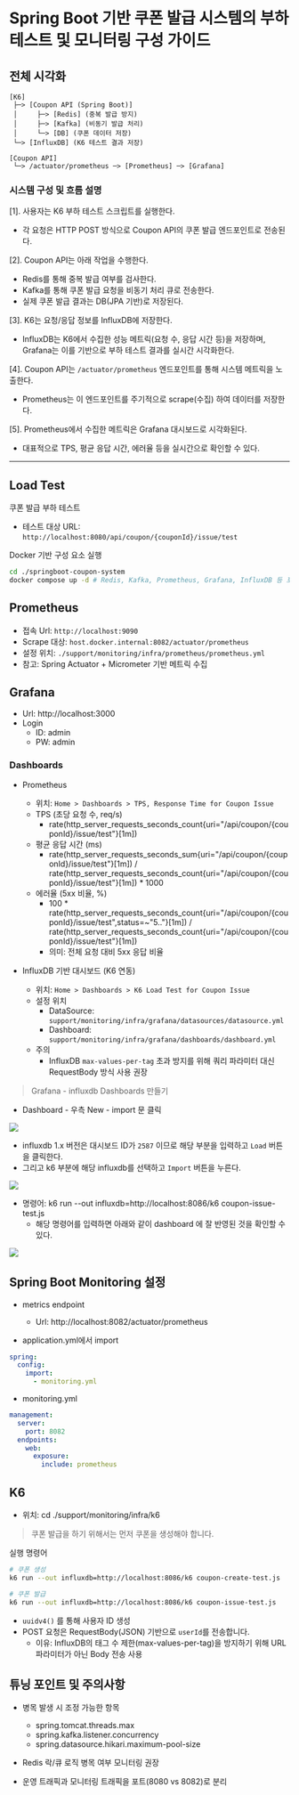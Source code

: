 # Spring Boot 기반 쿠폰 발급 시스템의 부하 테스트 및 모니터링 구성 가이드

## 전체 시각화

```
[K6]
 ├─> [Coupon API (Spring Boot)]
 │     ├─> [Redis] (중복 발급 방지)
 │     ├─> [Kafka] (비동기 발급 처리)
 │     └─> [DB] (쿠폰 데이터 저장)
 └─> [InfluxDB] (K6 테스트 결과 저장)

[Coupon API]
 └─> /actuator/prometheus ─> [Prometheus] ─> [Grafana]
```

### 시스템 구성 및 흐름 설명

[1]. 사용자는 K6 부하 테스트 스크립트를 실행한다.
  - 각 요청은 HTTP POST 방식으로 Coupon API의 쿠폰 발급 엔드포인트로 전송된다.

[2]. Coupon API는 아래 작업을 수행한다.
  - Redis를 통해 중복 발급 여부를 검사한다.
  - Kafka를 통해 쿠폰 발급 요청을 비동기 처리 큐로 전송한다.
  - 실제 쿠폰 발급 결과는 DB(JPA 기반)로 저장된다.

[3]. K6는 요청/응답 정보를 InfluxDB에 저장한다.
  - InfluxDB는 K6에서 수집한 성능 메트릭(요청 수, 응답 시간 등)을 저장하며,
    Grafana는 이를 기반으로 부하 테스트 결과를 실시간 시각화한다.

[4]. Coupon API는 `/actuator/prometheus` 엔드포인트를 통해 시스템 메트릭을 노출한다.
  - Prometheus는 이 엔드포인트를 주기적으로 scrape(수집) 하여 데이터를 저장한다.

[5]. Prometheus에서 수집한 메트릭은 Grafana 대시보드로 시각화된다.
  - 대표적으로 TPS, 평균 응답 시간, 에러율 등을 실시간으로 확인할 수 있다.

---

## Load Test

쿠폰 발급 부하 테스트
- 테스트 대상 URL: `http://localhost:8080/api/coupon/{couponId}/issue/test`

Docker 기반 구성 요소 실행

```bash
cd ./springboot-coupon-system
docker compose up -d # Redis, Kafka, Prometheus, Grafana, InfluxDB 등 포함
```

## Prometheus

- 접속 Url: `http://localhost:9090`
- Scrape 대상: `host.docker.internal:8082/actuator/prometheus`
- 설정 위치: `./support/monitoring/infra/prometheus/prometheus.yml`
- 참고: Spring Actuator + Micrometer 기반 메트릭 수집

## Grafana

- Url: http://localhost:3000
- Login
  - ID: admin
  - PW: admin

### Dashboards

- Prometheus
  - 위치: `Home > Dashboards > TPS, Response Time for Coupon Issue`
  - TPS (초당 요청 수, req/s)
    - rate(http_server_requests_seconds_count{uri="/api/coupon/{couponId}/issue/test"}[1m])
  - 평균 응답 시간 (ms)
    - rate(http_server_requests_seconds_sum{uri="/api/coupon/{couponId}/issue/test"}[1m]) 
      / rate(http_server_requests_seconds_count{uri="/api/coupon/{couponId}/issue/test"}[1m]) * 1000
  - 에러율 (5xx 비율, %)
    - 100 * rate(http_server_requests_seconds_count{uri="/api/coupon/{couponId}/issue/test",status=~"5.."}[1m])
      / rate(http_server_requests_seconds_count{uri="/api/coupon/{couponId}/issue/test"}[1m])
    - 의미: 전체 요청 대비 5xx 응답 비율

- InfluxDB 기반 대시보드 (K6 연동) 
  - 위치: `Home > Dashboards > K6 Load Test for Coupon Issue`
  - 설정 위치
    - DataSource: `support/monitoring/infra/grafana/datasources/datasource.yml`
    - Dashboard: `support/monitoring/infra/grafana/dashboards/dashboard.yml`
  - 주의
    - InfluxDB `max-values-per-tag` 초과 방지를 위해 쿼리 파라미터 대신 RequestBody 방식 사용 권장

> Grafana - influxdb Dashboards 만들기

- Dashboard - 우측 New - import 문 클릭

![](/docs/image/influxdb-dashboard-1.png)

- influxdb 1.x 버전은 대시보드 ID가 `2587` 이므로 해당 부분을 입력하고 `Load` 버튼을 클릭한다.
- 그리고 k6 부분에 해당 influxdb를 선택하고 `Import`  버튼을 누른다.

![](/docs/image/influxdb-dashboard-2.png)

- 명령어: k6 run --out influxdb=http://localhost:8086/k6 coupon-issue-test.js
  - 해당 명령어를 입력하면 아래와 같이 dashboard 에 잘 반영된 것을 확인할 수 있다.

![](/docs/image/influxdb-dashboard-3.png)

## Spring Boot Monitoring 설정

- metrics endpoint
  - Url: http://localhost:8082/actuator/prometheus

- application.yml에서 import

```yml
spring:
  config:
    import:
      - monitoring.yml
```

- monitoring.yml

```yml
management:
  server:
    port: 8082
  endpoints:
    web:
      exposure:
        include: prometheus
```

## K6

- 위치: cd ./support/monitoring/infra/k6

> 쿠폰 발급을 하기 위해서는 먼저 쿠폰을 생성해야 합니다.

실행 명령어
```bash
# 쿠폰 생성
k6 run --out influxdb=http://localhost:8086/k6 coupon-create-test.js

# 쿠폰 발급
k6 run --out influxdb=http://localhost:8086/k6 coupon-issue-test.js
```

- `uuidv4()` 를 통해 사용자 ID 생성
- POST 요청은 RequestBody(JSON) 기반으로 `userId`를 전송합니다.
  - 이유: InfluxDB의 태그 수 제한(max-values-per-tag)을 방지하기 위해 URL 파라미터가 아닌 Body 전송 사용

## 튜닝 포인트 및 주의사항

- 병목 발생 시 조정 가능한 항목
  - spring.tomcat.threads.max
  - spring.kafka.listener.concurrency
  - spring.datasource.hikari.maximum-pool-size

- Redis 락/큐 로직 병목 여부 모니터링 권장
- 운영 트래픽과 모니터링 트래픽을 포트(8080 vs 8082)로 분리

